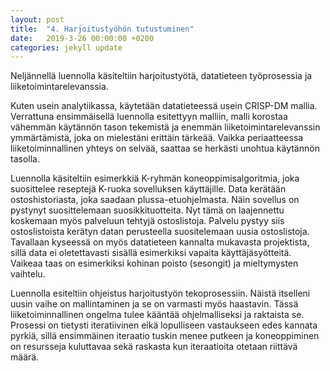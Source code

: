 ```yaml
---
layout: post
title:  "4. Harjoitustyöhön tutustuminen"
date:   2019-3-26 00:00:00 +0200
categories: jekyll update
---
```

Neljännellä luennolla käsiteltiin harjoitustyötä, datatieteen työprosessia ja liiketoimintarelevanssia.

Kuten usein analytiikassa, käytetään datatieteessä usein CRISP-DM mallia. Verrattuna ensimmäisellä luennolla esitettyyn malliin, malli korostaa vähemmän käytännön tason tekemistä ja enemmän liiketoimintarelevanssin ymmärtämistä, joka on mielestäni erittäin tärkeää. Vaikka periaatteessa liiketoiminnallinen yhteys on selvää, saattaa se herkästi unohtua käytännön tasolla.

Luennolla käsiteltiin esimerkkiä K-ryhmän koneoppimisalgoritmia, joka suosittelee reseptejä K-ruoka sovelluksen käyttäjille. Data kerätään ostoshistoriasta, joka saadaan plussa-etuohjelmasta. Näin sovellus on pystynyt suosittelemaan suosikkituotteita. Nyt tämä on laajennettu koskemaan myös palveluun tehtyjä ostoslistoja. Palvelu pystyy siis ostoslistoista kerätyn datan perusteella suositelemaan uusia ostoslistoja. Tavallaan kyseessä on myös datatieteen kannalta mukavasta projektista, sillä data ei oletettavasti sisällä esimerkiksi vapaita käyttäjäsyötteitä. Vaikeaa taas on esimerkiksi kohinan poisto (sesongit) ja mieltymysten vaihtelu.

Luennolla esiteltiin ohjeistus harjoitustyön tekoprosessiin. Näistä itselleni uusin vaihe on mallintaminen ja se on varmasti myös haastavin. Tässä liiketoiminnallinen ongelma tulee kääntää ohjelmalliseksi ja raktaista se. Prosessi on tietysti iteratiivinen eikä lopulliseen vastaukseen edes kannata pyrkiä, sillä ensimmäinen iteraatio tuskin menee putkeen ja koneoppiminen on resursseja kuluttavaa sekä raskasta kun iteraatioita otetaan riittävä määrä.